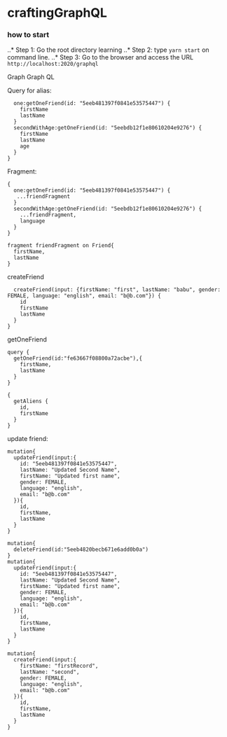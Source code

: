 # craftingGraphQL
### how to start
..* Step 1: Go the root directory learning
..* Step 2: type ```yarn start``` on command line.
..* Step 3: Go to the browser and access the URL ```http://localhost:2020/graphql```

Graph Graph QL 

Query for alias:
```{
  one:getOneFriend(id: "5eeb481397f0841e53575447") {
    firstName
    lastName
  }
  secondWithAge:getOneFriend(id: "5eebdb12f1e80610204e9276") {
    firstName
    lastName
    age
  }
}
```
Fragment: 
```
{
  one:getOneFriend(id: "5eeb481397f0841e53575447") {
   ...friendFragment
  }
  secondWithAge:getOneFriend(id: "5eebdb12f1e80610204e9276") {
    ...friendFragment,
    language
  }
}

fragment friendFragment on Friend{
  firstName,
  lastName
}
```
createFriend
```mutation {
  createFriend(input: {firstName: "first", lastName: "babu", gender: FEMALE, language: "english", email: "b@b.com"}) {
    id
    firstName
    lastName
  }
}
```
getOneFriend
```
query {
  getOneFriend(id:"fe63667f08800a72acbe"),{
    firstName,
    lastName
  }
}
```
```
{
  getAliens {
    id,
    firstName
  }
}
```
update friend:
```
mutation{
  updateFriend(input:{
    id: "5eeb481397f0841e53575447",
    lastName: "Updated Second Name",
    firstName: "Updated first name",
    gender: FEMALE,
    language: "english",
    email: "b@b.com"
  }){
    id, 
    firstName,
    lastName
  }
}

mutation{
  deleteFriend(id:"5eeb4820becb671e6add0b0a")
}
mutation{
  updateFriend(input:{
    id: "5eeb481397f0841e53575447",
    lastName: "Updated Second Name",
    firstName: "Updated first name",
    gender: FEMALE,
    language: "english",
    email: "b@b.com"
  }){
    id, 
    firstName,
    lastName
  }
}

mutation{
  createFriend(input:{
    firstName: "firstRecord",
    lastName: "second",
    gender: FEMALE,
    language: "english",
    email: "b@b.com"
  }){
    id, 
    firstName,
    lastName
  }
}
```


